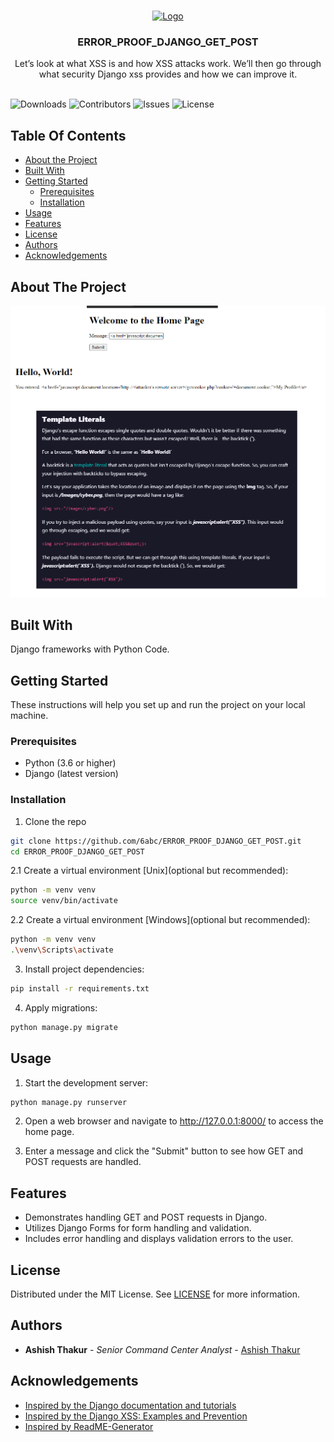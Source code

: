 <br/>
<p align="center">
  <a href="https://github.com/6abc/ERROR_PROOF_DJANGO_GET_POST">
    <img src="https://avatars.githubusercontent.com/u/97246854?v=4" alt="Logo" width="80" height="80">
  </a>

  <h3 align="center">ERROR_PROOF_DJANGO_GET_POST</h3>

  <p align="center">
    Let’s look at what XSS is and how XSS attacks work. We’ll then go through what security Django xss provides and how we can improve it.
    <br/>
    <br/>
  </p>
</p>

![Downloads](https://img.shields.io/github/downloads/6abc/ERROR_PROOF_DJANGO_GET_POST/total) ![Contributors](https://img.shields.io/github/contributors/6abc/ERROR_PROOF_DJANGO_GET_POST?color=dark-green) ![Issues](https://img.shields.io/github/issues/6abc/ERROR_PROOF_DJANGO_GET_POST) ![License](https://img.shields.io/github/license/6abc/ERROR_PROOF_DJANGO_GET_POST) 

## Table Of Contents

* [About the Project](#about-the-project)
* [Built With](#built-with)
* [Getting Started](#getting-started)
  * [Prerequisites](#prerequisites)
  * [Installation](#installation)
* [Usage](#usage)
* [Features](#Features)
* [License](#license)
* [Authors](#authors)
* [Acknowledgements](#acknowledgements)

## About The Project

![Screen Shot](https://raw.githubusercontent.com/6abc/ERROR_PROOF_DJANGO_GET_POST/main/Django%20XSS.png)

## Built With

Django frameworks with Python Code.

## Getting Started

These instructions will help you set up and run the project on your local machine.

### Prerequisites

* Python (3.6 or higher)
* Django (latest version)

### Installation

1. Clone the repo

```sh
git clone https://github.com/6abc/ERROR_PROOF_DJANGO_GET_POST.git
cd ERROR_PROOF_DJANGO_GET_POST
```

2.1 Create a virtual environment [Unix](optional but recommended):

```sh
python -m venv venv
source venv/bin/activate
```

2.2 Create a virtual environment [Windows](optional but recommended):

```sh
python -m venv venv
.\venv\Scripts\activate
```

3. Install project dependencies:
```sh
pip install -r requirements.txt
```

4. Apply migrations:
```sh
python manage.py migrate
```

## Usage

1. Start the development server:
```sh
python manage.py runserver
```

2. Open a web browser and navigate to http://127.0.0.1:8000/ to access the home page.

3. Enter a message and click the "Submit" button to see how GET and POST requests are handled.

## Features
* Demonstrates handling GET and POST requests in Django.
* Utilizes Django Forms for form handling and validation.
* Includes error handling and displays validation errors to the user.

## License

Distributed under the MIT License. See [LICENSE](https://github.com/6abc/ERROR_PROOF_DJANGO_GET_POST/blob/main/LICENSE) for more information.

## Authors

* **Ashish Thakur** - *Senior Command Center Analyst* - [Ashish Thakur](https://github.com/6abc)

## Acknowledgements

* [Inspired by the Django documentation and tutorials](https://docs.djangoproject.com/en/4.2/)
* [Inspired by the Django XSS: Examples and Prevention](https://www.stackhawk.com/blog/django-xss-examples-prevention/)
* [Inspired by ReadME-Generator](https://readme.shaankhan.dev/)
